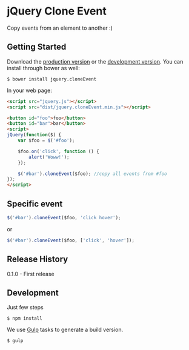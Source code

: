 # jQuery Clone Event

Copy events from an element to another :)

## Getting Started

Download the [production version][min] or the [development version][max]. You can install through bower as well:

```CLI
$ bower install jquery.cloneEvent
```

[min]: https://raw.github.com/instaclick/jquery.cloneEvent/master/dist/jquery.cloneEvent.min.js
[max]: https://raw.github.com/instaclick/jquery.cloneEvent/master/jquery.cloneEvent.js

In your web page:

```html
<script src="jquery.js"></script>
<script src="dist/jquery.cloneEvent.min.js"></script>

<button id="foo">foo</button>
<button id="bar">bar</button>
<script>
jQuery(function($) {
    var $foo = $('#foo');

    $foo.on('click', function () {
        alert('Woww!');
    });

    $('#bar').cloneEvent($foo); //copy all events from #foo
});
</script>
```

## Specific event
```js
$('#bar').cloneEvent($foo, 'click hover');
```
or

```js
$('#bar').cloneEvent($foo, ['click', 'hover']);
```

## Release History
0.1.0 - First release

## Development
Just few steps

```CLI
$ npm install
```

We use [Gulp](http://gulpjs.com) tasks to generate a build version.

```CLI
$ gulp
```
